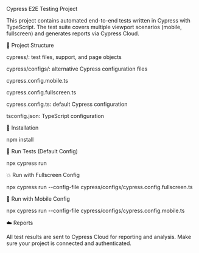 Cypress E2E Testing Project

This project contains automated end-to-end tests written in Cypress with TypeScript. The test suite covers multiple viewport scenarios (mobile, fullscreen) and generates reports via Cypress Cloud.

📁 Project Structure

cypress/: test files, support, and page objects

cypress/configs/: alternative Cypress configuration files

cypress.config.mobile.ts

cypress.config.fullscreen.ts

cypress.config.ts: default Cypress configuration

tsconfig.json: TypeScript configuration

🚀 Installation

npm install

🧲 Run Tests (Default Config)

npx cypress run

💥 Run with Fullscreen Config

npx cypress run --config-file cypress/configs/cypress.config.fullscreen.ts

📱 Run with Mobile Config

npx cypress run --config-file cypress/configs/cypress.config.mobile.ts

☁️ Reports

All test results are sent to Cypress Cloud for reporting and analysis. Make sure your project is connected and authenticated.

